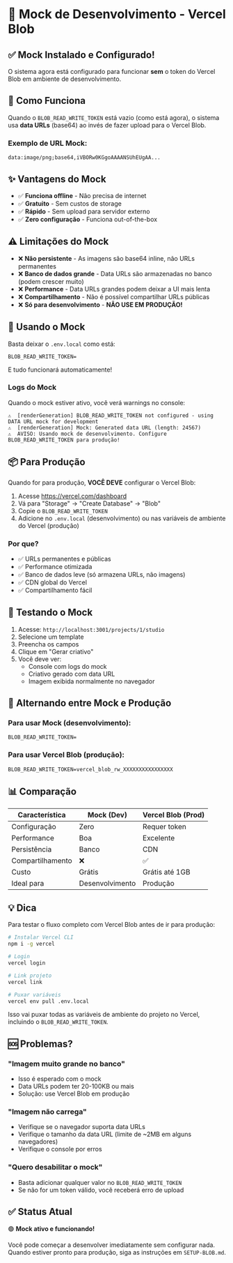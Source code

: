 # 🧪 Mock de Desenvolvimento - Vercel Blob

## ✅ Mock Instalado e Configurado!

O sistema agora está configurado para funcionar **sem** o token do Vercel Blob em ambiente de desenvolvimento.

## 🎯 Como Funciona

Quando o `BLOB_READ_WRITE_TOKEN` está vazio (como está agora), o sistema usa **data URLs** (base64) ao invés de fazer upload para o Vercel Blob.

### Exemplo de URL Mock:
```
data:image/png;base64,iVBORw0KGgoAAAANSUhEUgAA...
```

## ✨ Vantagens do Mock

- ✅ **Funciona offline** - Não precisa de internet
- ✅ **Gratuito** - Sem custos de storage
- ✅ **Rápido** - Sem upload para servidor externo
- ✅ **Zero configuração** - Funciona out-of-the-box

## ⚠️ Limitações do Mock

- ❌ **Não persistente** - As imagens são base64 inline, não URLs permanentes
- ❌ **Banco de dados grande** - Data URLs são armazenadas no banco (podem crescer muito)
- ❌ **Performance** - Data URLs grandes podem deixar a UI mais lenta
- ❌ **Compartilhamento** - Não é possível compartilhar URLs públicas
- ❌ **Só para desenvolvimento** - **NÃO USE EM PRODUÇÃO!**

## 🚀 Usando o Mock

Basta deixar o `.env.local` como está:

```env
BLOB_READ_WRITE_TOKEN=
```

E tudo funcionará automaticamente!

### Logs do Mock

Quando o mock estiver ativo, você verá warnings no console:

```
⚠️  [renderGeneration] BLOB_READ_WRITE_TOKEN not configured - using DATA URL mock for development
⚠️  [renderGeneration] Mock: Generated data URL (length: 24567)
⚠️  AVISO: Usando mock de desenvolvimento. Configure BLOB_READ_WRITE_TOKEN para produção!
```

## 📦 Para Produção

Quando for para produção, **VOCÊ DEVE** configurar o Vercel Blob:

1. Acesse https://vercel.com/dashboard
2. Vá para "Storage" → "Create Database" → "Blob"
3. Copie o `BLOB_READ_WRITE_TOKEN`
4. Adicione no `.env.local` (desenvolvimento) ou nas variáveis de ambiente do Vercel (produção)

### Por que?

- ✅ URLs permanentes e públicas
- ✅ Performance otimizada
- ✅ Banco de dados leve (só armazena URLs, não imagens)
- ✅ CDN global do Vercel
- ✅ Compartilhamento fácil

## 🧪 Testando o Mock

1. Acesse: `http://localhost:3001/projects/1/studio`
2. Selecione um template
3. Preencha os campos
4. Clique em "Gerar criativo"
5. Você deve ver:
   - Console com logs do mock
   - Criativo gerado com data URL
   - Imagem exibida normalmente no navegador

## 🔄 Alternando entre Mock e Produção

### Para usar Mock (desenvolvimento):
```env
BLOB_READ_WRITE_TOKEN=
```

### Para usar Vercel Blob (produção):
```env
BLOB_READ_WRITE_TOKEN=vercel_blob_rw_XXXXXXXXXXXXXXXX
```

## 📊 Comparação

| Característica | Mock (Dev) | Vercel Blob (Prod) |
|----------------|------------|-------------------|
| Configuração | Zero | Requer token |
| Performance | Boa | Excelente |
| Persistência | Banco | CDN |
| Compartilhamento | ❌ | ✅ |
| Custo | Grátis | Grátis até 1GB |
| Ideal para | Desenvolvimento | Produção |

## 💡 Dica

Para testar o fluxo completo com Vercel Blob antes de ir para produção:

```bash
# Instalar Vercel CLI
npm i -g vercel

# Login
vercel login

# Link projeto
vercel link

# Puxar variáveis
vercel env pull .env.local
```

Isso vai puxar todas as variáveis de ambiente do projeto no Vercel, incluindo o `BLOB_READ_WRITE_TOKEN`.

## 🆘 Problemas?

### "Imagem muito grande no banco"
- Isso é esperado com o mock
- Data URLs podem ter 20-100KB ou mais
- Solução: use Vercel Blob em produção

### "Imagem não carrega"
- Verifique se o navegador suporta data URLs
- Verifique o tamanho da data URL (limite de ~2MB em alguns navegadores)
- Verifique o console por erros

### "Quero desabilitar o mock"
- Basta adicionar qualquer valor no `BLOB_READ_WRITE_TOKEN`
- Se não for um token válido, você receberá erro de upload

## ✅ Status Atual

🟢 **Mock ativo e funcionando!**

Você pode começar a desenvolver imediatamente sem configurar nada. Quando estiver pronto para produção, siga as instruções em `SETUP-BLOB.md`.
